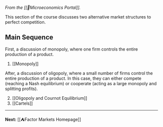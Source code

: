 *From the [[📏Microeconomics Portal]].*

This section of the course discusses two alternative market structures to perfect competition.
## Main Sequence

First, a discussion of monopoly, where one firm controls the entire production of a product.

1. [[Monopoly]]

After, a discussion of oligopoly, where a small number of firms control the entire production of a product. In this case, they can either compete (reaching a Nash equilibrium) or cooperate (acting as a large monopoly and splitting profits).

2. [[Oligopoly and Cournot Equilibrium]]
3. [[Cartels]]

---

**Next:** [[⛺Factor Markets Homepage]]